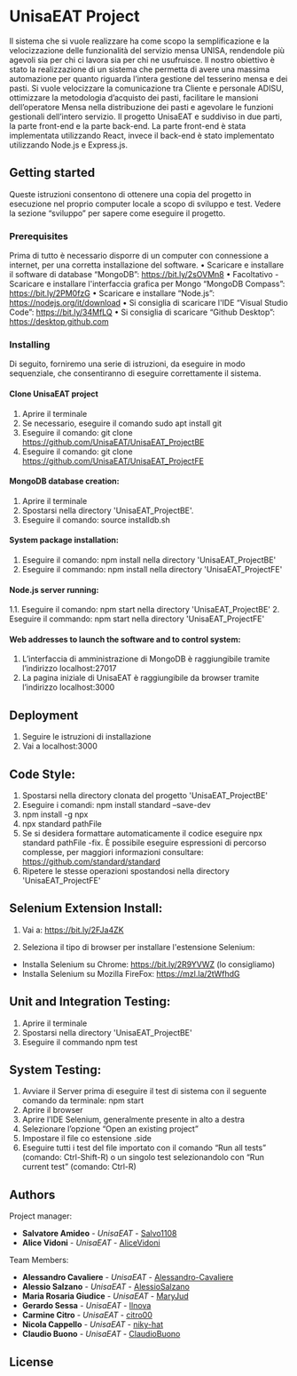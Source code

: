 
# UnisaEAT Project
Il sistema che si vuole realizzare ha come scopo la semplificazione e la velocizzazione delle funzionalità del servizio mensa UNISA, rendendole più agevoli sia per chi ci lavora sia per chi ne usufruisce. Il nostro obiettivo è stato la realizzazione di un sistema che permetta di avere una massima automazione per quanto riguarda l’intera gestione del tesserino mensa e dei pasti. Si vuole velocizzare la comunicazione tra Cliente e personale ADISU, ottimizzare la metodologia d’acquisto dei pasti, facilitare le mansioni dell’operatore Mensa nella distribuzione dei pasti e agevolare le funzioni gestionali dell’intero servizio. Il progetto UnisaEAT e suddiviso in due parti, la parte front-end e la parte back-end. La parte front-end è stata implementata utilizzando React, invece il back-end è stato implementato utilizzando Node.js e Express.js.

## Getting started

Queste istruzioni consentono di ottenere una copia del progetto in esecuzione nel proprio computer
locale a scopo di sviluppo e test. Vedere la sezione “sviluppo” per sapere come eseguire il progetto.


### Prerequisites
Prima di tutto è necessario disporre di un computer con connessione a internet, per una corretta installazione del software.
• Scaricare e installare il software di database “MongoDB”: https://bit.ly/2sOVMn8
• Facoltativo - Scaricare e installare l'interfaccia grafica per Mongo “MongoDB Compass”:
https://bit.ly/2PM0fzG
• Scaricare e installare “Node.js”: https://nodejs.org/it/download
• Si consiglia di scaricare l'IDE “Visual Studio Code”: https://bit.ly/34MfLQ 
• Si consiglia di scaricare “Github Desktop”: https://desktop.github.com

### Installing

Di seguito, forniremo una serie di istruzioni, da eseguire in modo sequenziale, che consentiranno di
eseguire correttamente il sistema.

#### Clone UnisaEAT project ####
1. Aprire il terminale
2. Se necessario, eseguire il comando sudo apt install git
3. Eseguire il comando: git clone https://github.com/UnisaEAT/UnisaEAT_ProjectBE
4. Eseguire il comando: git clone https://github.com/UnisaEAT/UnisaEAT_ProjectFE


#### MongoDB database creation: ####

1. Aprire il terminale
2. Spostarsi nella directory 'UnisaEAT_ProjectBE'.
3. Eseguire il comando: source installdb.sh

#### System package installation: ####
1. Eseguire il comando: npm install nella directory 'UnisaEAT_ProjectBE'
2. Eseguire il commando: npm install nella directory 'UnisaEAT_ProjectFE'

#### Node.js server running: ####

1.1. Eseguire il comando: npm start nella directory 'UnisaEAT_ProjectBE'
2. Eseguire il commando: npm start nella directory 'UnisaEAT_ProjectFE'


#### Web addresses to launch the software and to control system: ####

1. L’interfaccia di amministrazione di MongoDB è raggiungibile tramite l’indirizzo localhost:27017
2. La pagina iniziale di UnisaEAT è raggiungibile da browser tramite l’indirizzo localhost:3000

## Deployment
1. Seguire le istruzioni di installazione
2. Vai a localhost:3000

## Code Style: ##
1. Spostarsi nella directory clonata del progetto 'UnisaEAT_ProjectBE'
2. Eseguire i comandi: npm install standard –save-dev
3. npm install -g npx
4. npx standard pathFile
5. Se si desidera formattare automaticamente il codice eseguire npx standard pathFile -fix. È possibile eseguire espressioni di percorso complesse, per maggiori informazioni consultare: https://github.com/standard/standard
6. Ripetere le stesse operazioni spostandosi nella directory 'UnisaEAT_ProjectFE'

## Selenium Extension Install: ##
1. Vai a: https://bit.ly/2FJa4ZK

2. Seleziona il tipo di browser per installare l'estensione Selenium:
* Installa Selenium su Chrome: https://bit.ly/2R9YVWZ (lo consigliamo)
* Installa Selenium su Mozilla FireFox: https://mzl.la/2tWfhdG

## Unit and Integration Testing: ##

1. Aprire il terminale
2. Spostarsi nella directory 'UnisaEAT_ProjectBE'
3. Eseguire il commando npm test 

## System Testing: ##

1. Avviare il Server prima di eseguire il test di sistema con il seguente comando da terminale: npm start
2. Aprire il browser
3. Aprire l’IDE Selenium, generalmente presente in alto a destra
4. Selezionare l’opzione “Open an existing project”
5. Impostare il file co estensione .side
6. Eseguire tutti i test del file importato con il comando “Run all tests” (comando: Ctrl-Shift-R) o un singolo test selezionandolo con “Run current test” (comando: Ctrl-R)


## Authors

Project manager: 
* **Salvatore Amideo** - *UnisaEAT* - [Salvo1108](https://github.com/Salvo1108)
* **Alice Vidoni** - *UnisaEAT* - [AliceVidoni](https://github.com/AliceVidoni)

Team Members:
* **Alessandro Cavaliere** - *UnisaEAT* - [Alessandro-Cavaliere](https://github.com/Alessandro-Cavaliere)
* **Alessio Salzano** - *UnisaEAT* - [AlessioSalzano](https://github.com/AlessioSalzano)
* **Maria Rosaria Giudice** - *UnisaEAT* - [MaryJud](https://github.com/MaryJud)
* **Gerardo Sessa** - *UnisaEAT* - [Ilnova](https://github.com/Ilnova)
* **Carmine Citro** - *UnisaEAT* - [citro00](https://github.com/citro00)
* **Nicola Cappello** - *UnisaEAT* - [niky-hat](https://github.com/niky-hat)
* **Claudio Buono** - *UnisaEAT* - [ClaudioBuono](https://github.com/ClaudioBuono)


## License

